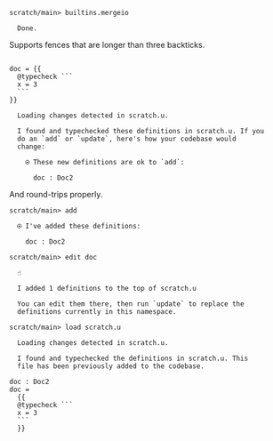 ``` ucm
scratch/main> builtins.mergeio

  Done.

```

Supports fences that are longer than three backticks.

```` unison

doc = {{
  @typecheck ```
  x = 3
  ```
}}

````

``` ucm
  Loading changes detected in scratch.u.

  I found and typechecked these definitions in scratch.u. If you
  do an `add` or `update`, here's how your codebase would
  change:
  
    ⍟ These new definitions are ok to `add`:
    
      doc : Doc2

```

And round-trips properly.

``` ucm
scratch/main> add

  ⍟ I've added these definitions:
  
    doc : Doc2

scratch/main> edit doc

  ☝️
  
  I added 1 definitions to the top of scratch.u
  
  You can edit them there, then run `update` to replace the
  definitions currently in this namespace.

scratch/main> load scratch.u

  Loading changes detected in scratch.u.

  I found and typechecked the definitions in scratch.u. This
  file has been previously added to the codebase.

```

```` unison :added-by-ucm scratch.u
doc : Doc2
doc =
  {{
  @typecheck ```
  x = 3
  ```
  }}
````
